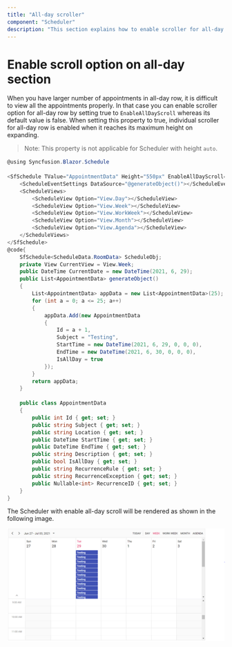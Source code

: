 ```yaml
---
title: "All-day scroller"
component: "Scheduler"
description: "This section explains how to enable scroller for all-day row in the scheduler"
---
```


# Enable scroll option on all-day section

When you have larger number of appointments in all-day row, it is difficult to view all the appointments properly. In that case you can enable scroller option for all-day row by setting true to `EnableAllDayScroll` whereas its default value is false. When setting this property to true, individual scroller for all-day row is enabled when it reaches its maximum height on expanding.

> Note: This property is not applicable for Scheduler with height `auto`.

```csharp
@using Syncfusion.Blazor.Schedule

<SfSchedule TValue="AppointmentData" Height="550px" EnableAllDayScroll="true" @bind-SelectedDate="@CurrentDate">
    <ScheduleEventSettings DataSource="@generateObject()"></ScheduleEventSettings>
    <ScheduleViews>
        <ScheduleView Option="View.Day"></ScheduleView>
        <ScheduleView Option="View.Week"></ScheduleView>
        <ScheduleView Option="View.WorkWeek"></ScheduleView>
        <ScheduleView Option="View.Month"></ScheduleView>
        <ScheduleView Option="View.Agenda"></ScheduleView>
    </ScheduleViews>
</SfSchedule>
@code{
    SfSchedule<ScheduleData.RoomData> ScheduleObj;
    private View CurrentView = View.Week;
    public DateTime CurrentDate = new DateTime(2021, 6, 29);
    public List<AppointmentData> generateObject()
    {
        List<AppointmentData> appData = new List<AppointmentData>(25);
        for (int a = 0; a <= 25; a++)
        {
            appData.Add(new AppointmentData
            {
                Id = a + 1,
                Subject = "Testing",
                StartTime = new DateTime(2021, 6, 29, 0, 0, 0),
                EndTime = new DateTime(2021, 6, 30, 0, 0, 0),
                IsAllDay = true
            });
        }
        return appData;
    }

    public class AppointmentData
    {
        public int Id { get; set; }
        public string Subject { get; set; }
        public string Location { get; set; }
        public DateTime StartTime { get; set; }
        public DateTime EndTime { get; set; }
        public string Description { get; set; }
        public bool IsAllDay { get; set; }
        public string RecurrenceRule { get; set; }
        public string RecurrenceException { get; set; }
        public Nullable<int> RecurrenceID { get; set; }
    }
}
```

The Scheduler with enable all-day scroll will be rendered as shown in the following image.

![Scroller in all-day row](../images/all-day-scroll.png)